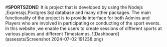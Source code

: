 #**SPORTSZONE:**
It is project that is developed  by using the Nodejs ,Expressjs,Postgres Sql database  and many other packages.
The main functionality of the project is to provide interface for both Admins and Players who are involved in participating or conducting of the sport events.
In this website ,we enable the users to create sessions of different sports at various places and different Timestamps.
![Dashboard](assessts/Screenshot 2024-07-02 191238.png)
